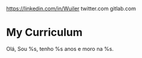 https://linkedin.com/in/Wuiler
		twitter.com
		gitlab.com

# My Curriculum
Olá, Sou %s, tenho %s anos e moro na %s.